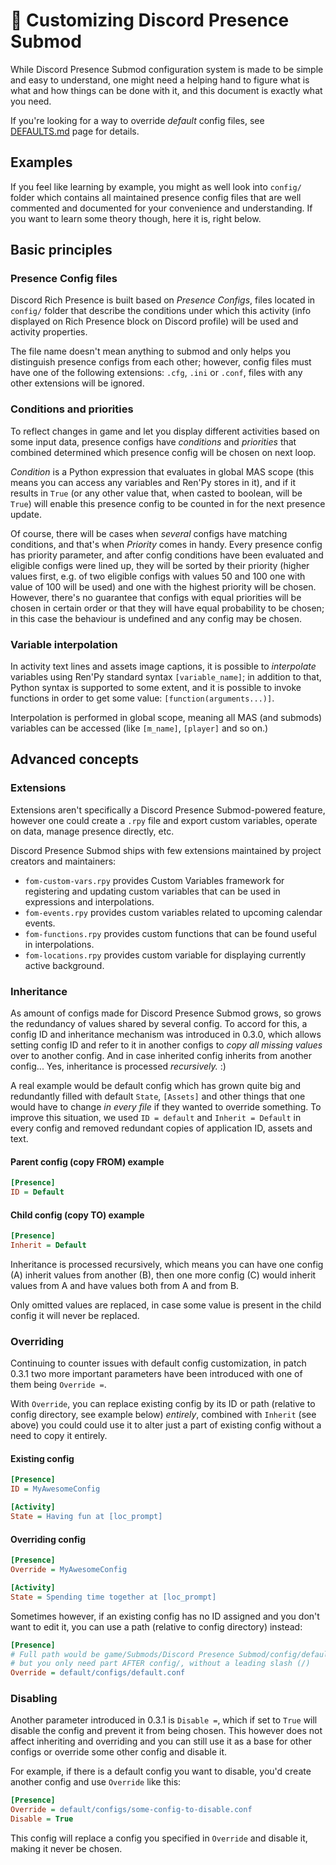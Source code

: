 # 🔧 Customizing Discord Presence Submod

While Discord Presence Submod configuration system is made to be simple and easy
to understand, one might need a helping hand to figure what is what and how
things can be done with it, and this document is exactly what you need.

If you're looking for a way to override *default* config files, see
[DEFAULTS.md](DEFAULTS.md) page for details.

## Examples

If you feel like learning by example, you might as well look into `config/`
folder which contains all maintained presence config files that are well
commented and documented for your convenience and understanding. If you want to
learn some theory though, here it is, right below.

## Basic principles

### Presence Config files

Discord Rich Presence is built based on *Presence Configs*, files located in
`config/` folder that describe the conditions under which this activity (info
displayed on Rich Presence block on Discord profile) will be used and activity
properties.

The file name doesn't mean anything to submod and only helps you distinguish
presence configs from each other; however, config files must have one of the
following extensions: `.cfg`, `.ini` or `.conf`, files with any other extensions
will be ignored.

### Conditions and priorities

To reflect changes in game and let you display different activities based on
some input data, presence configs have *conditions* and *priorities* that
combined determined which presence config will be chosen on next loop.

*Condition* is a Python expression that evaluates in global MAS scope (this
means you can access any variables and Ren'Py stores in it), and if it results
in `True` (or any other value that, when casted to boolean, will be `True`) will
enable this presence config to be counted in for the next presence update.

Of course, there will be cases when *several* configs have matching conditions,
and that's when *Priority* comes in handy. Every presence config has priority
parameter, and after config conditions have been evaluated and eligible configs
were lined up, they will be sorted by their priority (higher values first, e.g.
of two eligible configs with values 50 and 100 one with value of 100 will be
used) and one with the highest priority will be chosen. However, there's no
guarantee that configs with equal priorities will be chosen in certain order
or that they will have equal probability to be chosen; in this case the
behaviour is undefined and any config may be chosen.

### Variable interpolation

In activity text lines and assets image captions, it is possible to
*interpolate* variables using Ren'Py standard syntax `[variable_name]`; in
addition to that, Python syntax is supported to some extent, and it is possible
to invoke functions in order to get some value: `[function(arguments...)]`.

Interpolation is performed in global scope, meaning all MAS (and submods)
variables can be accessed (like `[m_name]`, `[player]` and so on.)

## Advanced concepts

### Extensions

Extensions aren't specifically a Discord Presence Submod-powered feature,
however one could create a `.rpy` file and export custom variables, operate on
data, manage presence directly, etc.

Discord Presence Submod ships with few extensions maintained by project creators
and maintainers:

* `fom-custom-vars.rpy` provides Custom Variables framework for registering and
  updating custom variables that can be used in expressions and interpolations.
* `fom-events.rpy` provides custom variables related to upcoming calendar
  events.
* `fom-functions.rpy` provides custom functions that can be found useful in
  interpolations.
* `fom-locations.rpy` provides custom variable for displaying currently active
  background.

### Inheritance

As amount of configs made for Discord Presence Submod grows, so grows the
redundancy of values shared by several config. To accord for this, a config ID
and inheritance mechanism was introduced in 0.3.0, which allows setting config
ID and refer to it in another configs to *copy all missing values* over to
another config. And in case inherited config inherits from another config...
Yes, inheritance is processed *recursively.* :)

A real example would be default config which has grown quite big and
redundantly filled with default `State`, `[Assets]` and other things that one
would have to change *in every file* if they wanted to override something. To
improve this situation, we used `ID = default` and `Inherit = Default` in every
config and removed redundant copies of application ID, assets and text.

#### Parent config (copy FROM) example

```ini
[Presence]
ID = Default
```

#### Child config (copy TO) example

```ini
[Presence]
Inherit = Default
```

Inheritance is processed recursively, which means you can have one config (A)
inherit values from another (B), then one more config (C) would inherit values
from A and have values both from A and from B.

Only omitted values are replaced, in case some value is present in the child
config it will never be replaced.

### Overriding

Continuing to counter issues with default config customization, in patch 0.3.1
two more important parameters have been introduced with one of them being
`Override =`.

With `Override`, you can replace existing config by its ID or path (relative to
config directory, see example below) *entirely*, combined with `Inherit` (see
above) you could could use it to alter just a part of existing config without
a need to copy it entirely.

#### Existing config

```ini
[Presence]
ID = MyAwesomeConfig

[Activity]
State = Having fun at [loc_prompt]
```

#### Overriding config

```ini
[Presence]
Override = MyAwesomeConfig

[Activity]
State = Spending time together at [loc_prompt]
```

Sometimes however, if an existing config has no ID assigned and you don't want
to edit it, you can use a path (relative to config directory) instead:

```ini
[Presence]
# Full path would be game/Submods/Discord Presence Submod/config/default/...
# but you only need part AFTER config/, without a leading slash (/)
Override = default/configs/default.conf
```

### Disabling

Another parameter introduced in 0.3.1 is `Disable =`, which if set to `True`
will disable the config and prevent it from being chosen. This however does not
affect inheriting and overriding and you can still use it as a base for other
configs or override some other config and disable it.

For example, if there is a default config you want to disable, you'd create
another config and use `Override` like this:

```ini
[Presence]
Override = default/configs/some-config-to-disable.conf
Disable = True
```

This config will replace a config you specified in `Override` and disable it,
making it never be chosen.